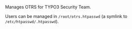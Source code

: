 Manages OTRS for TYPO3 Security Team.

Users can be managed in `/root/otrs.htpasswd` (a symlink to `/etc/htpasswd/.htpasswd`).
